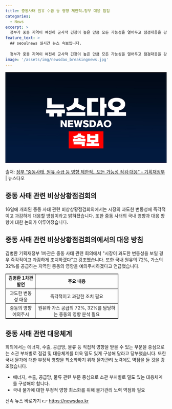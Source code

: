 ```yaml
---
title: 중동사태 원유 수급 등 영향 제한적…정부 대응 점검
categories:
  - News
excerpt: >
  정부가 중동 지역이 여전히 군사적 긴장이 높은 만큼 모든 가능성을 열어두고 점검대응을 강화할 방침이다. 김병…
feature_text: >
  ## seoulnews 실시간 뉴스 속보입니다.

  정부가 중동 지역이 여전히 군사적 긴장이 높은 만큼 모든 가능성을 열어두고 점검대응을 강화할 방침이다. 김병…
image: '/assets/img/newsdao_breakingnews.jpg'
---
```


![뉴스다오 속보](/assets/img/newsdao_breakingnews.jpg)

<p>출처: <a href="https://newsdao.kr/3597" rel="dofollow">정부 “중동사태, 원유 수급 등 영향 제한적…모든 가능성 점검·대응” - 기획재정부</a> | 뉴스다오</p>

<h2 data-ke-size="size26">중동 사태 관련 비상상황점검회의</h2>
<p data-ke-size="size16">16일에 개최된 중동 사태 관련 비상상황점검회의에서는 시장의 과도한 변동성에 즉각적이고 과감하게 대응할 방침이라고 밝혀졌습니다. 또한 중동 사태의 국내 영향과 대응 방향에 대한 논의가 이루어졌습니다.</p>

<h2 data-ke-size="size26">중동 사태 관련 비상상황점검회의에서의 대응 방침</h2>
<p data-ke-size="size16">김병환 기획재정부 1차관은 중동 사태 관련 회의에서 "시장이 과도한 변동성을 보일 경우 즉각적이고 과감하게 조치하겠다"고 강조했습니다. 또한 국내 원유의 72%, 가스의 32%를 공급하는 지역인 중동의 영향을 예의주시하겠다고 언급했습니다.</p>

<table style="width: 70%;" border="1">
<tbody>
<tr>
<td style="text-align: center; height: 17px;"><b>김병환 1차관 발언</b></td>
<td style="text-align: center; height: 17px;"><b>주요 내용</b></td>
</tr>
<tr>
<td style="text-align: center; height: 17px;">과도한 변동성 대응</td>
<td style="text-align: center; height: 17px;">즉각적이고 과감한 조치 필요</td>
</tr>
<tr>
<td style="text-align: center; height: 17px;">중동의 영향 예의주시</td>
<td style="text-align: center; height: 17px;">원유와 가스 공급의 72%, 32%를 담당하는 중동의 영향 분석 필요</td>
</tr>
</tbody>
</table>

<h2 data-ke-size="size26">중동 사태 관련 대응체계</h2>
<p data-ke-size="size16">회의에서는 에너지, 수출, 공급망, 물류 등 직접적 영향을 받을 수 있는 부문을 중심으로는 소관 부처별로 점검 및 대응체계를 더욱 밀도 있게 구성해 달라고 당부했습니다. 또한 국내 물가에 대한 부정적 영향을 최소화하기 위해 물가관리 노력에도 역점을 둘 것을 강조했습니다.</p>
<ul>
<li>에너지, 수출, 공급망, 물류 관련 부문 중심으로 소관 부처별로 밀도 있는 대응체계를 구성해야 합니다.</li>
<li>국내 물가에 대한 부정적 영향 최소화를 위해 물가관리 노력 역점화 필요</li>
</ul>
 

신속 뉴스 바로가기 👉 <a href="https://newsdao.kr" rel="dofollow">https://newsdao.kr</a>


